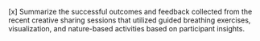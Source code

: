 [x] Summarize the successful outcomes and feedback collected from the recent creative sharing sessions that utilized guided breathing exercises, visualization, and nature-based activities based on participant insights.
